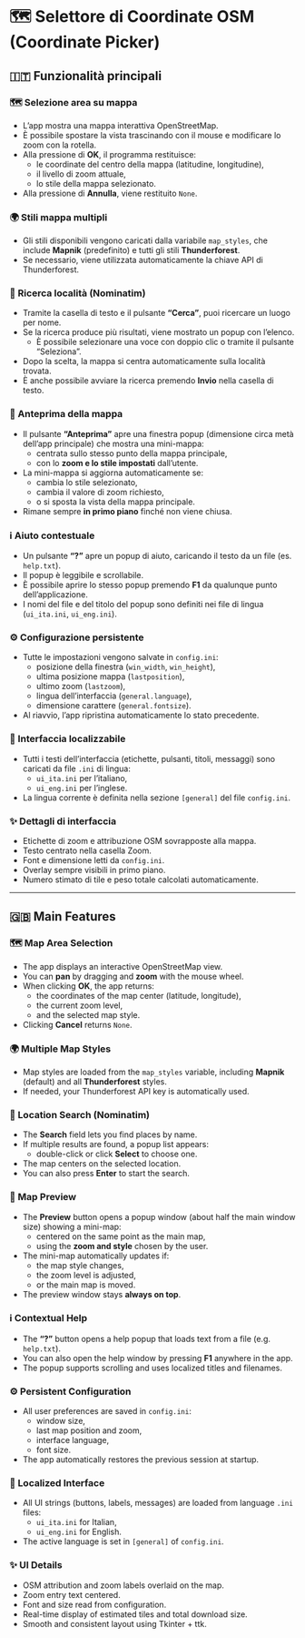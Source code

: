 
# 🗺️ Selettore di Coordinate OSM (Coordinate Picker)

## 🇮🇹 Funzionalità principali

### 🗺️ Selezione area su mappa
- L’app mostra una mappa interattiva OpenStreetMap.
- È possibile spostare la vista trascinando con il mouse e modificare lo zoom con la rotella.
- Alla pressione di **OK**, il programma restituisce:
  - le coordinate del centro della mappa (latitudine, longitudine),
  - il livello di zoom attuale,
  - lo stile della mappa selezionato.
- Alla pressione di **Annulla**, viene restituito `None`.

### 🌍 Stili mappa multipli
- Gli stili disponibili vengono caricati dalla variabile `map_styles`, che include **Mapnik** (predefinito) e tutti gli stili **Thunderforest**.
- Se necessario, viene utilizzata automaticamente la chiave API di Thunderforest.

### 🔎 Ricerca località (Nominatim)
- Tramite la casella di testo e il pulsante **“Cerca”**, puoi ricercare un luogo per nome.
- Se la ricerca produce più risultati, viene mostrato un popup con l’elenco.
  - È possibile selezionare una voce con doppio clic o tramite il pulsante “Seleziona”.
- Dopo la scelta, la mappa si centra automaticamente sulla località trovata.
- È anche possibile avviare la ricerca premendo **Invio** nella casella di testo.

### 🧭 Anteprima della mappa
- Il pulsante **“Anteprima”** apre una finestra popup (dimensione circa metà dell’app principale) che mostra una mini-mappa:
  - centrata sullo stesso punto della mappa principale,
  - con lo **zoom e lo stile impostati** dall’utente.
- La mini-mappa si aggiorna automaticamente se:
  - cambia lo stile selezionato,
  - cambia il valore di zoom richiesto,
  - o si sposta la vista della mappa principale.
- Rimane sempre **in primo piano** finché non viene chiusa.

### ℹ️ Aiuto contestuale
- Un pulsante **“?”** apre un popup di aiuto, caricando il testo da un file (es. `help.txt`).
- Il popup è leggibile e scrollabile.
- È possibile aprire lo stesso popup premendo **F1** da qualunque punto dell’applicazione.
- I nomi del file e del titolo del popup sono definiti nei file di lingua (`ui_ita.ini`, `ui_eng.ini`).

### ⚙️ Configurazione persistente
- Tutte le impostazioni vengono salvate in `config.ini`:
  - posizione della finestra (`win_width`, `win_height`),
  - ultima posizione mappa (`lastposition`),
  - ultimo zoom (`lastzoom`),
  - lingua dell’interfaccia (`general.language`),
  - dimensione carattere (`general.fontsize`).
- Al riavvio, l’app ripristina automaticamente lo stato precedente.

### 🔡 Interfaccia localizzabile
- Tutti i testi dell’interfaccia (etichette, pulsanti, titoli, messaggi) sono caricati da file `.ini` di lingua:
  - `ui_ita.ini` per l’italiano,
  - `ui_eng.ini` per l’inglese.
- La lingua corrente è definita nella sezione `[general]` del file `config.ini`.

### ✨ Dettagli di interfaccia
- Etichette di zoom e attribuzione OSM sovrapposte alla mappa.
- Testo centrato nella casella Zoom.
- Font e dimensione letti da `config.ini`.
- Overlay sempre visibili in primo piano.
- Numero stimato di tile e peso totale calcolati automaticamente.


---

## 🇬🇧 Main Features

### 🗺️ Map Area Selection
- The app displays an interactive OpenStreetMap view.
- You can **pan** by dragging and **zoom** with the mouse wheel.
- When clicking **OK**, the app returns:
  - the coordinates of the map center (latitude, longitude),
  - the current zoom level,
  - and the selected map style.
- Clicking **Cancel** returns `None`.

### 🌍 Multiple Map Styles
- Map styles are loaded from the `map_styles` variable, including **Mapnik** (default) and all **Thunderforest** styles.
- If needed, your Thunderforest API key is automatically used.

### 🔎 Location Search (Nominatim)
- The **Search** field lets you find places by name.
- If multiple results are found, a popup list appears:
  - double-click or click **Select** to choose one.
- The map centers on the selected location.
- You can also press **Enter** to start the search.

### 🧭 Map Preview
- The **Preview** button opens a popup window (about half the main window size) showing a mini-map:
  - centered on the same point as the main map,
  - using the **zoom and style** chosen by the user.
- The mini-map automatically updates if:
  - the map style changes,
  - the zoom level is adjusted,
  - or the main map is moved.
- The preview window stays **always on top**.

### ℹ️ Contextual Help
- The **“?”** button opens a help popup that loads text from a file (e.g. `help.txt`).
- You can also open the help window by pressing **F1** anywhere in the app.
- The popup supports scrolling and uses localized titles and filenames.

### ⚙️ Persistent Configuration
- All user preferences are saved in `config.ini`:
  - window size,
  - last map position and zoom,
  - interface language,
  - font size.
- The app automatically restores the previous session at startup.

### 🔡 Localized Interface
- All UI strings (buttons, labels, messages) are loaded from language `.ini` files:
  - `ui_ita.ini` for Italian,
  - `ui_eng.ini` for English.
- The active language is set in `[general]` of `config.ini`.

### ✨ UI Details
- OSM attribution and zoom labels overlaid on the map.
- Zoom entry text centered.
- Font and size read from configuration.
- Real-time display of estimated tiles and total download size.
- Smooth and consistent layout using Tkinter + ttk.

